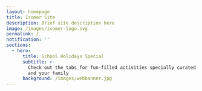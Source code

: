 ```yaml
---
layout: homepage
title: Isomer Site
description: Brief site description here
image: /images/isomer-logo.svg
permalink: /
notification: ''
sections:
  - hero:
      title: School Holidays Special
      subtitle: >-
        Check out the tabs for fun-filled activities specially curated for you
        and your family
      background: /images/webbanner.jpg
---
```

